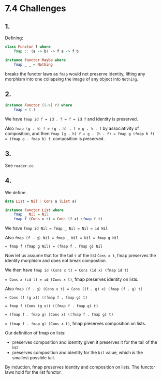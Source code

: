 # 7.4 Challenges

## 1.
Defining:
```Haskell
class Functor f where
    fmap :: (a -> b) -> f a -> f b

instance Functor Maybe where
    fmap _ _ = Nothing
```
breaks the functor laws as `fmap` would not preserve identity, lifting any morphism into one collapsing the image of any object into `Nothing`.

## 2.
```Haskell
instance Functor ((->) r) where
    fmap = (.)
```
We have `fmap id f = id . f = f = id f` and identity is preserved.

Also `fmap (g . h) f = (g . h) . f = g . h . f` by associativity of composition, and then
`fmap (g . h) f = g . (h . f) = fmap g (fmap h f) = (fmap g . fmap h) f`, composition is preserved.

## 3.
See `reader.cc`.

## 4.
We define:
```Haskell
data List = Nil | Cons a (List a)

instance Functor List where
    fmap _ Nil = Nil
    fmap f (Cons x t) = Cons (f x) (fmap f t)
```

We have `fmap id Nil = fmap _ Nil = Nil = id Nil`

Also `fmap (f . g) Nil = fmap _ Nil = Nil = fmap g Nil`

`= fmap f (fmap g Nil) = (fmap f . fmap g) Nil`

Now let us assume that for the tail `t` of the list `Cons x t`, fmap preserves the identity morphism and does not break compostion.

We then have `fmap id (Cons x t) = Cons (id x) (fmap id t)`

`= Cons x (id t) = id (Cons x t)`, fmap preserves identity on lists.

Also `fmap (f . g) (Cons x t) = Cons ((f . g) x) (fmap (f . g) t)`

`= Cons (f (g x)) ((fmap f . fmap g) t)`

`= fmap f (Cons (g x)) ((fmap f . fmap g) t)`

`= (fmap f . fmap g) (Cons x) ((fmap f . fmap g) t)`

`= (fmap f . fmap g) (Cons x t)`, fmap preserves composition on lists.

Our definition of fmap on lists:
- preserves composition and identity given it preserves it for the tail of the list
- preserves composition and identity for the `Nil` value, which is the smallest possible tail.

By induction, fmap preserves identity and composition on lists. The functor laws hold for the list functor.